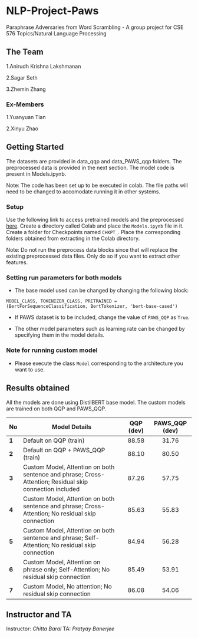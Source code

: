 # NLP-Project-Paws

Paraphrase Adversaries from Word Scrambling - A group project for CSE 576 Topics/Natural Language Processing

## The Team

1.Anirudh Krishna Lakshmanan

2.Sagar Seth 

3.Zhemin Zhang 

### Ex-Members

1.Yuanyuan Tian 

2.Xinyu Zhao 


## Getting Started

The datasets are provided in data_qqp and data_PAWS_qqp folders. The preprocessed data is provided in the next section. The model code is present in Models.ipynb.

Note: The code has been set up to be executed in colab. The file paths will need to be changed to accomodate running it in other systems.

### Setup

Use the following link to access pretrained models and the preprocessed [here](https://drive.google.com/open?id=17vbD6yC9KYcYqk6RdJfdSu5qfl81OsOn). Create a directory called Colab and place the `Models.ipynb` file in it. Create a folder for Checkpoints named `CHKPT_`. Place the corresponding folders obtained from extracting in the Colab directory.

Note: Do not run the preprocess data blocks since that will replace the existing preprocessed data files. Only do so if you want to extract other features.

### Setting run parameters for both models
 
- The base model used can be changed by changing the following block:

```
MODEL_CLASS, TOKENIZER_CLASS, PRETRAINED = (BertForSequenceClassification, BertTokenizer, 'bert-base-cased')
```

- If PAWS dataset is to be included, change the value of `PAWS_QQP` as `True`.

- The other model parameters such as learning rate can be changed by specifying them in the model details.

### Note for running custom model

- Please execute the class `Model` corresponding to the architecture you want to use.

## Results obtained

All the models are done using DistilBERT base model. The custom models are trained on both QQP and PAWS_QQP.

| No | Model Details | QQP (dev) | PAWS_QQP (dev) |
|----|---------------|:---------:|:--------------:|
| **1** | Default on QQP (train) | 88.58 | 31.76 | 
| **2** | Default on QQP + PAWS_QQP (train) | 88.10 | 80.50 | 
| **3** | Custom Model, Attention on both sentence and phrase; Cross-Attention; Residual skip connection included | 87.26 | 57.75 | 
| **4** | Custom Model, Attention on both sentence and phrase; Cross-Attention; No residual skip connection | 85.63 | 55.83 | 
| **5** | Custom Model, Attention on both sentence and phrase; Self-Attention; No residual skip connection | 84.94 | 56.28 | 
| **6** | Custom Model, Attention on phrase only; Self-Attention; No residual skip connection | 85.49 | 53.91 | 
| **7** | Custom Model, No attention; No residual skip connection | 86.08 | 54.06 | 

## Instructor and TA

Instructor: *Chitta Baral*
TA: *Pratyay Banerjee* 
